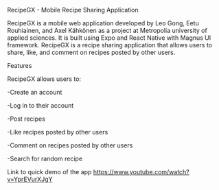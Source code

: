 RecipeGX - Mobile Recipe Sharing Application

RecipeGX is a mobile web application developed by Leo Gong, Eetu Rouhiainen, and Axel Kähkönen as a project at Metropolia university of applied sciences. It is built using Expo and React Native with Magnus UI framework. RecipeGX is a recipe sharing application that allows users to share, like, and comment on recipes posted by other users.

Features

RecipeGX allows users to:

-Create an account

-Log in to their account

-Post recipes

-Like recipes posted by other users

-Comment on recipes posted by other users

-Search for random recipe

Link to quick demo of the app https://www.youtube.com/watch?v=YprEVurXJgY
